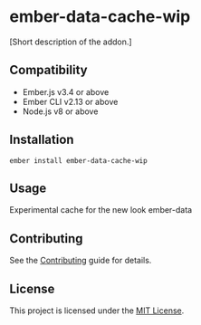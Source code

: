 ember-data-cache-wip
==============================================================================

[Short description of the addon.]


Compatibility
------------------------------------------------------------------------------

* Ember.js v3.4 or above
* Ember CLI v2.13 or above
* Node.js v8 or above


Installation
------------------------------------------------------------------------------

```
ember install ember-data-cache-wip
```


Usage
------------------------------------------------------------------------------

Experimental cache for the new look ember-data


Contributing
------------------------------------------------------------------------------

See the [Contributing](CONTRIBUTING.md) guide for details.


License
------------------------------------------------------------------------------

This project is licensed under the [MIT License](LICENSE.md).
